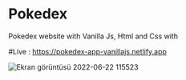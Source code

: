 # Pokedex
 Pokedex website with Vanilla Js, Html and Css with

#Live : https://pokedex-app-vanillajs.netlify.app

![Ekran görüntüsü 2022-06-22 115523](https://user-images.githubusercontent.com/72731296/174987876-fa253ad8-2bf5-4717-963d-e842a8e537e1.png)
